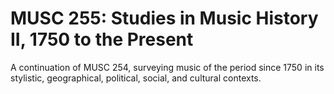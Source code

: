 # MUSC 255: Studies in Music History II, 1750 to the Present

A continuation of MUSC 254, surveying music of the period since 1750 in its stylistic, geographical, political, social, and cultural contexts.